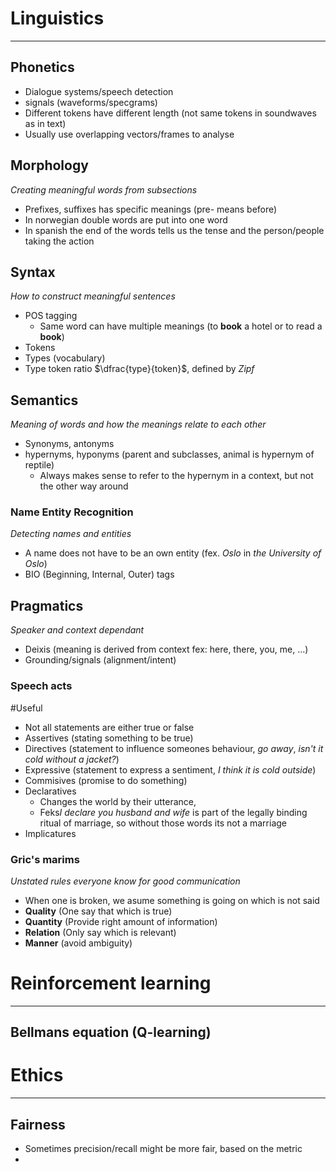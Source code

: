 
# Linguistics
---
## Phonetics

* Dialogue systems/speech detection
* signals (waveforms/specgrams)
* Different tokens have different length (not same tokens in soundwaves as in text)
* Usually use overlapping vectors/frames to analyse

## Morphology
*Creating meaningful words from subsections*

* Prefixes, suffixes has specific meanings (pre- means before)
* In norwegian double words are put into one word
* In spanish the end of the words tells us the tense and the person/people taking the action

## Syntax
_How to construct meaningful sentences_

* POS tagging
	* Same word can have multiple meanings (to **book** a hotel or to read a **book**)
* Tokens
* Types (vocabulary)
* Type token ratio $\dfrac{type}{token}$, defined by *Zipf*

## Semantics
_Meaning of words and how the meanings relate to each other_

* Synonyms, antonyms
* hypernyms, hyponyms (parent and subclasses, animal is hypernym of reptile)
	* Always makes sense to refer to the hypernym in a context, but not the other way around

###  Name Entity Recognition
 _Detecting names and entities_
* A name does not have to be an own entity (fex. *Oslo* in *the University of Oslo*)
* BIO (Beginning, Internal, Outer) tags

## Pragmatics
_Speaker and context dependant_

* Deixis (meaning is derived from context fex: here, there, you, me, ...)
* Grounding/signals (alignment/intent)

### Speech acts 
#Useful 
* Not all statements are either true or false
* Assertives (stating something to be true)
* Directives (statement to influence someones behaviour, *go away*, *isn't it cold without a jacket?*)
* Expressive (statement to express a sentiment, *I think it is cold outside*)
* Commisives (promise to do something)
* Declaratives 
	* Changes the world by their utterance, 
	* Feks*I declare you husband and wife* is part of the legally binding ritual of marriage, so without those words its not a marriage
* Implicatures

### Gric's marims
_Unstated rules everyone know for good communication_
* When one is broken, we asume something is going on which is not said
* **Quality** (One say that which is true)
* **Quantity** (Provide right amount of information)
* **Relation** (Only say which is relevant)
* **Manner** (avoid ambiguity)


# Reinforcement learning
---

## Bellmans equation (Q-learning)



# Ethics
---

## Fairness
* Sometimes precision/recall might be more fair, based on the metric
*   
